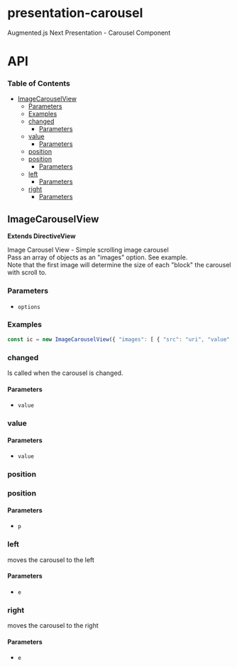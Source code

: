 # presentation-carousel

Augmented.js Next Presentation - Carousel Component

# API

<!-- Generated by documentation.js. Update this documentation by updating the source code. -->

### Table of Contents

-   [ImageCarouselView](#imagecarouselview)
    -   [Parameters](#parameters)
    -   [Examples](#examples)
    -   [changed](#changed)
        -   [Parameters](#parameters-1)
    -   [value](#value)
        -   [Parameters](#parameters-2)
    -   [position](#position)
    -   [position](#position-1)
        -   [Parameters](#parameters-3)
    -   [left](#left)
        -   [Parameters](#parameters-4)
    -   [right](#right)
        -   [Parameters](#parameters-5)

## ImageCarouselView

**Extends DirectiveView**

Image Carousel View - Simple scrolling image carousel<br/>
Pass an array of objects as an "images" option.  See example.<br/>
Note that the first image will determine the size of each "block" the carousel with scroll to.

### Parameters

-   `options`  

### Examples

```javascript
const ic = new ImageCarouselView({ "images": [ { "src": "uri", "value": "xyz", "caption": "This is a cool image" }, ... ] });
```

### changed

Is called when the carousel is changed.

#### Parameters

-   `value`  

### value

#### Parameters

-   `value`  

### position

### position

#### Parameters

-   `p`  

### left

moves the carousel to the left

#### Parameters

-   `e`  

### right

moves the carousel to the right

#### Parameters

-   `e`  
